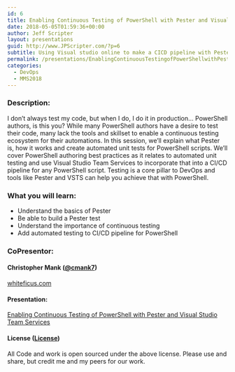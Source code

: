 ```yaml
---
id: 6
title: Enabling Continuous Testing of PowerShell with Pester and Visual Studio Team Services
date: 2018-05-05T01:59:36+00:00
author: Jeff Scripter
layout: presentations
guid: http://www.JPScripter.com/?p=6
subtitle: Using Visual studio online to make a CICD pipeline with Pester test validation.
permalink: /presentations/EnablingContinuousTestingofPowerShellwithPesterandVisualStudioTeamServices/
categories:
  - DevOps
  - MMS2018
---
```



### Description:

I don’t always test my code, but when I do, I do it in production… PowerShell authors, is this you? While many PowerShell authors have a desire to test their code, many lack the tools and skillset to enable a continuous testing ecosystem for their automations. In this session, we’ll explain what Pester is, how it works and create automated unit tests for PowerShell scripts. We’ll cover PowerShell authoring best practices as it relates to automated unit testing and use Visual Studio Team Services to incorporate that into a CI/CD pipeline for any PowerShell script. Testing is a core pillar to DevOps and tools like Pester and VSTS can help you achieve that with PowerShell.

### What you will learn:

* Understand the basics of Pester
* Be able to build a Pester test
* Understand the importance of continuous testing
* Add automated testing to CI/CD pipeline for PowerShell

### CoPresentor:

#### Christopher Mank ([@cmank7](https://www.twitter.com/cmank7))

[whiteficus.com](https://www.whiteficus.com)

#### Presentation:
[Enabling Continuous Testing of PowerShell with Pester and Visual Studio Team Services](/assets/presentations/EnablingContinuousTestingofPowerShellwithPesterandVisualStudioTeamServices.pdf)

#### License ([License](/assets/presentations/License))
All Code and work is open sourced under the above license. Please use and share, but credit me and my peers for our work.